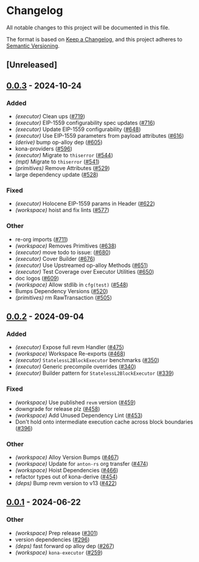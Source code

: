 # Changelog
All notable changes to this project will be documented in this file.

The format is based on [Keep a Changelog](https://keepachangelog.com/en/1.0.0/),
and this project adheres to [Semantic Versioning](https://semver.org/spec/v2.0.0.html).

## [Unreleased]

## [0.0.3](https://github.com/anton-rs/kona/compare/kona-executor-v0.0.2...kona-executor-v0.0.3) - 2024-10-24

### Added

- *(executor)* Clean ups ([#719](https://github.com/anton-rs/kona/pull/719))
- *(executor)* EIP-1559 configurability spec updates ([#716](https://github.com/anton-rs/kona/pull/716))
- *(executor)* Update EIP-1559 configurability ([#648](https://github.com/anton-rs/kona/pull/648))
- *(executor)* Use EIP-1559 parameters from payload attributes ([#616](https://github.com/anton-rs/kona/pull/616))
- *(derive)* bump op-alloy dep ([#605](https://github.com/anton-rs/kona/pull/605))
- kona-providers ([#596](https://github.com/anton-rs/kona/pull/596))
- *(executor)* Migrate to `thiserror` ([#544](https://github.com/anton-rs/kona/pull/544))
- *(mpt)* Migrate to `thiserror` ([#541](https://github.com/anton-rs/kona/pull/541))
- *(primitives)* Remove Attributes ([#529](https://github.com/anton-rs/kona/pull/529))
- large dependency update ([#528](https://github.com/anton-rs/kona/pull/528))

### Fixed

- *(executor)* Holocene EIP-1559 params in Header ([#622](https://github.com/anton-rs/kona/pull/622))
- *(workspace)* hoist and fix lints ([#577](https://github.com/anton-rs/kona/pull/577))

### Other

- re-org imports ([#711](https://github.com/anton-rs/kona/pull/711))
- *(workspace)* Removes Primitives ([#638](https://github.com/anton-rs/kona/pull/638))
- *(executor)* move todo to issue: ([#680](https://github.com/anton-rs/kona/pull/680))
- *(executor)* Cover Builder ([#676](https://github.com/anton-rs/kona/pull/676))
- *(executor)* Use Upstreamed op-alloy Methods  ([#651](https://github.com/anton-rs/kona/pull/651))
- *(executor)* Test Coverage over Executor Utilities ([#650](https://github.com/anton-rs/kona/pull/650))
- doc logos ([#609](https://github.com/anton-rs/kona/pull/609))
- *(workspace)* Allow stdlib in `cfg(test)` ([#548](https://github.com/anton-rs/kona/pull/548))
- Bumps Dependency Versions ([#520](https://github.com/anton-rs/kona/pull/520))
- *(primitives)* rm RawTransaction ([#505](https://github.com/anton-rs/kona/pull/505))

## [0.0.2](https://github.com/anton-rs/kona/compare/kona-executor-v0.0.1...kona-executor-v0.0.2) - 2024-09-04

### Added
- *(executor)* Expose full revm Handler ([#475](https://github.com/anton-rs/kona/pull/475))
- *(workspace)* Workspace Re-exports ([#468](https://github.com/anton-rs/kona/pull/468))
- *(executor)* `StatelessL2BlockExecutor` benchmarks ([#350](https://github.com/anton-rs/kona/pull/350))
- *(executor)* Generic precompile overrides ([#340](https://github.com/anton-rs/kona/pull/340))
- *(executor)* Builder pattern for `StatelessL2BlockExecutor` ([#339](https://github.com/anton-rs/kona/pull/339))

### Fixed
- *(workspace)* Use published `revm` version ([#459](https://github.com/anton-rs/kona/pull/459))
- downgrade for release plz ([#458](https://github.com/anton-rs/kona/pull/458))
- *(workspace)* Add Unused Dependency Lint ([#453](https://github.com/anton-rs/kona/pull/453))
- Don't hold onto intermediate execution cache across block boundaries ([#396](https://github.com/anton-rs/kona/pull/396))

### Other
- *(workspace)* Alloy Version Bumps ([#467](https://github.com/anton-rs/kona/pull/467))
- *(workspace)* Update for `anton-rs` org transfer ([#474](https://github.com/anton-rs/kona/pull/474))
- *(workspace)* Hoist Dependencies ([#466](https://github.com/anton-rs/kona/pull/466))
- refactor types out of kona-derive ([#454](https://github.com/anton-rs/kona/pull/454))
- *(deps)* Bump revm version to v13 ([#422](https://github.com/anton-rs/kona/pull/422))

## [0.0.1](https://github.com/anton-rs/kona/releases/tag/kona-executor-v0.0.1) - 2024-06-22

### Other
- *(workspace)* Prep release ([#301](https://github.com/anton-rs/kona/pull/301))
- version dependencies ([#296](https://github.com/anton-rs/kona/pull/296))
- *(deps)* fast forward op alloy dep ([#267](https://github.com/anton-rs/kona/pull/267))
- *(workspace)* `kona-executor` ([#259](https://github.com/anton-rs/kona/pull/259))
